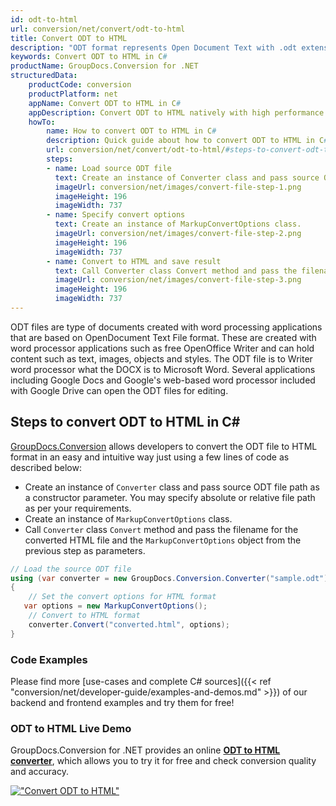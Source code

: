 ```yaml
---
id: odt-to-html
url: conversion/net/convert/odt-to-html
title: Convert ODT to HTML
description: "ODT format represents Open Document Text with .odt extension. Learn how to convert ODT to HTML file programmatically in C# language using GroupDocs.Conversion for .NET library."
keywords: Convert ODT to HTML in C#
productName: GroupDocs.Conversion for .NET
structuredData:
    productCode: conversion
    productPlatform: net
    appName: Convert ODT to HTML in C#
    appDescription: Convert ODT to HTML natively with high performance using C# language and server side GroupDocs.Conversion for .NET APIs, without the use of any software like Microsoft or Open Office.
    howTo:
        name: How to convert ODT to HTML in C# 
        description: Quick guide about how to convert ODT to HTML in C# with high performance and accuracy.
        url: conversion/net/convert/odt-to-html/#steps-to-convert-odt-to-html-in-c
        steps:
        - name: Load source ODT file 
          text: Create an instance of Converter class and pass source ODT file path as a constructor parameter. You may specify absolute or relative file path as per your requirements. 
          imageUrl: conversion/net/images/convert-file-step-1.png
          imageHeight: 196
          imageWidth: 737
        - name: Specify convert options 
          text: Create an instance of MarkupConvertOptions class.
          imageUrl: conversion/net/images/convert-file-step-2.png
          imageHeight: 196
          imageWidth: 737
        - name: Convert to HTML and save result 
          text: Call Converter class Convert method and pass the filename for the converted HTML file and the MarkupConvertOptions object from the previous step as parameters.
          imageUrl: conversion/net/images/convert-file-step-3.png
          imageHeight: 196
          imageWidth: 737
---
```


ODT files are type of documents created with word processing applications that are based on OpenDocument Text File format. These are created with word processor applications such as free OpenOffice Writer and can hold content such as text, images, objects and styles. The ODT file is to Writer word processor what the DOCX is to Microsoft Word. Several applications including Google Docs and Google's web-based word processor included with Google Drive can open the ODT files for editing.

## Steps to convert ODT to HTML in C#

[GroupDocs.Conversion](https://products.groupdocs.com/conversion/net) allows developers to convert the ODT file to HTML format in an easy and intuitive way just using a few lines of code as described below:

* Create an instance of `Converter` class and pass source ODT file path as a constructor parameter. You may specify absolute or relative file path as per your requirements. 
* Create an instance of `MarkupConvertOptions` class.
* Call `Converter` class `Convert` method and pass the filename for the converted HTML file and the `MarkupConvertOptions` object from the previous step as parameters.

```csharp
// Load the source ODT file
using (var converter = new GroupDocs.Conversion.Converter("sample.odt"))
{
    // Set the convert options for HTML format
   var options = new MarkupConvertOptions();
    // Convert to HTML format
    converter.Convert("converted.html", options);
}
```

### Code Examples

Please find more [use-cases and complete C# sources]({{< ref "conversion/net/developer-guide/examples-and-demos.md" >}}) of our backend and frontend examples and try them for free!

### ODT to HTML Live Demo

GroupDocs.Conversion for .NET provides an online [**ODT to HTML converter**](https://products.groupdocs.app/conversion/odt-to-html), which allows you to try it for free and check conversion quality and accuracy.

[!["Convert ODT to HTML"](conversion/net/images/convert-to-html/convert-odt-to-html.png)](https://products.groupdocs.app/conversion/odt-to-html)